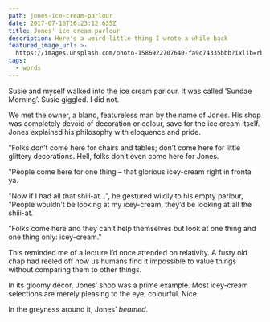 ```yaml
---
path: jones-ice-cream-parlour
date: 2017-07-16T16:23:12.635Z
title: Jones' ice cream parlour
description: Here's a weird little thing I wrote a while back
featured_image_url: >-
  https://images.unsplash.com/photo-1586922707640-fa9c74335bbb?ixlib=rb-1.2.1&ixid=eyJhcHBfaWQiOjEyMDd9&auto=format&fit=crop&w=2089&q=80
tags:
  - words
---
```

Susie and myself walked into the ice cream parlour. It was called ‘Sundae Morning’. Susie giggled. I did not.

We met the owner, a bland, featureless man by the name of Jones. His shop was completely devoid of decoration or colour, save for the ice cream itself. Jones explained his philosophy with eloquence and pride.

"Folks don’t come here for chairs and tables; don’t come here for little glittery decorations. Hell, folks don’t even come here for Jones.

"People come here for one thing – that glorious icey-cream right in fronta ya.

"Now if I had all that shiii-at…", he gestured wildly to his empty parlour, "People wouldn’t be looking at my icey-cream, they’d be looking at all the shiii-at. 

"Folks come here and they can’t help themselves but look at one thing and one thing only: icey-cream."

This reminded me of a lecture I’d once attended on relativity. A fusty old chap had reeled off how us humans find it impossible to value things without comparing them to other things. 

In its gloomy décor, Jones’ shop was a prime example. Most icey-cream selections are merely pleasing to the eye, colourful. Nice.

In the greyness around it, Jones’ _beamed_.
